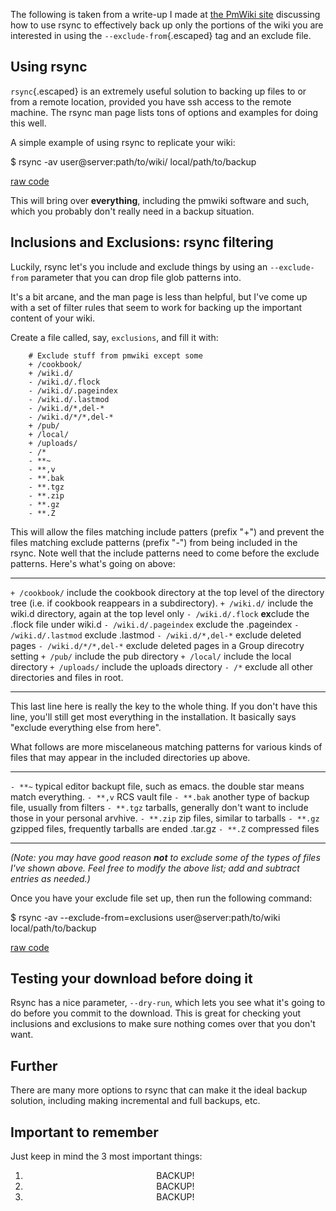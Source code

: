 <div id="wikitext">

<div class="round lrindent checkblack">

The following is taken from a write-up I made at [the PmWiki
site](http://www.pmwiki.org/wiki/PmWiki/BackupAndRestore) discussing how
to use rsync to effectively back up only the portions of the wiki you
are interested in using the `--exclude-from`{.escaped} tag and an
exclude file.

</div>

<div class="vspace">

</div>

Using rsync
-----------

<span id="excerpt"></span> `rsync`{.escaped} is an extremely useful
solution to backing up files to or from a remote location, provided you
have ssh access to the remote machine. The rsync man page lists tons of
options and examples for doing this well. <span id="excerptend"></span>

A simple example of using rsync to replicate your wiki:

<div class="vspace">

</div>

<div id="sourceblock1" class="sourceblock">

<div class="sourceblocktext">

<div class="bash">

<span class="co4">\$ </span>rsync <span class="re5">-av</span> user<span
class="sy0">@</span>server:path<span class="sy0">/</span>to<span
class="sy0">/</span>wiki<span class="sy0">/</span> local<span
class="sy0">/</span>path<span class="sy0">/</span>to<span
class="sy0">/</span>backup

</div>

</div>

<div class="sourceblocklink">

[raw
code](http://wiki.tamouse.org?n=Technology.RsyncBackups?action=sourceblock&num=1)

</div>

</div>

This will bring over **everything**, including the pmwiki software and
such, which you probably don't really need in a backup situation.

<div class="vspace">

</div>

Inclusions and Exclusions: rsync filtering
------------------------------------------

Luckily, rsync let's you include and exclude things by using an
`--exclude-from` parameter that you can drop file glob patterns into.

It's a bit arcane, and the man page is less than helpful, but I've come
up with a set of filter rules that seem to work for backing up the
important content of your wiki.

Create a file called, say, `exclusions`, and fill it with:

``` {.escaped}
    # Exclude stuff from pmwiki except some
    + /cookbook/
    + /wiki.d/
    - /wiki.d/.flock
    - /wiki.d/.pageindex
    - /wiki.d/.lastmod
    - /wiki.d/*,del-*
    - /wiki.d/*/*,del-*
    + /pub/
    + /local/
    + /uploads/
    - /*
    - **~
    - **,v
    - **.bak
    - **.tgz
    - **.zip
    - **.gz
    - **.Z
```

This will allow the files matching include patters (prefix "+") and
prevent the files matching exclude patterns (prefix "-") from being
included in the rsync. Note well that the include patterns need to come
before the exclude patterns. Here's what's going on above:

<div class="vspace">

</div>

  ------------------------ -----------------------------------------------------------------------------------------------------------------------
  `+ /cookbook/`           include the cookbook directory at the top level of the directory tree (i.e. if cookbook reappears in a subdirectory).
  `+ /wiki.d/`             include the wiki.d directory, again at the top level only
  `- /wiki.d/.flock`       **ex**clude the .flock file under wiki.d
  `- /wiki.d/.pageindex`   exclude the .pageindex
  `- /wiki.d/.lastmod`     exclude .lastmod
  `- /wiki.d/*,del-*`      exclude deleted pages
  `- /wiki.d/*/*,del-*`    exclude deleted pages in a Group direcotry setting
  `+ /pub/`                include the pub directory
  `+ /local/`              include the local directory
  `+ /uploads/`            include the uploads directory
  `- /*`                   exclude all other directories and files in root.
  ------------------------ -----------------------------------------------------------------------------------------------------------------------

This last line here is really the key to the whole thing. If you don't
have this line, you'll still get most everything in the installation. It
basically says "exclude everything else from here".

What follows are more miscelaneous matching patterns for various kinds
of files that may appear in the included directories up above.

<div class="vspace">

</div>

  ------------ -------------------------------------------------------------------------------------
  `- **~`      typical editor backupt file, such as emacs. the double star means match everything.
  `- **,v`     RCS vault file
  `- **.bak`   another type of backup file, usually from filters
  `- **.tgz`   tarballs, generally don't want to include those in your personal arvhive.
  `- **.zip`   zip files, similar to tarballs
  `- **.gz`    gzipped files, frequently tarballs are ended .tar.gz
  `- **.Z`     compressed files
  ------------ -------------------------------------------------------------------------------------

*(Note: you may have good reason **not** to exclude some of the types of
files I've shown above. Feel free to modify the above list; add and
subtract entries as needed.)*

Once you have your exclude file set up, then run the following command:

<div class="vspace">

</div>

<div id="sourceblock2" class="sourceblock">

<div class="sourceblocktext">

<div class="bash">

<span class="co4">\$ </span>rsync <span class="re5">-av</span> <span
class="re5">--exclude-from</span>=exclusions user<span
class="sy0">@</span>server:path<span class="sy0">/</span>to<span
class="sy0">/</span>wiki local<span class="sy0">/</span>path<span
class="sy0">/</span>to<span class="sy0">/</span>backup

</div>

</div>

<div class="sourceblocklink">

[raw
code](http://wiki.tamouse.org?n=Technology.RsyncBackups?action=sourceblock&num=2)

</div>

</div>

<div class="vspace">

</div>

Testing your download before doing it
-------------------------------------

Rsync has a nice parameter, `--dry-run`, which lets you see what it's
going to do before you commit to the download. This is great for
checking yout inclusions and exclusions to make sure nothing comes over
that you don't want.

<div class="vspace">

</div>

Further
-------

There are many more options to rsync that can make it the ideal backup
solution, including making incremental and full backups, etc.

<div class="vspace">

</div>

Important to remember
---------------------

Just keep in mind the 3 most important things:

<div class="vspace">

</div>

<div class="round lrindent important2" style="text-align: center;">

1.  BACKUP!
2.  BACKUP!
3.  BACKUP!

</div>

<div class="vspace">

</div>

</div>
